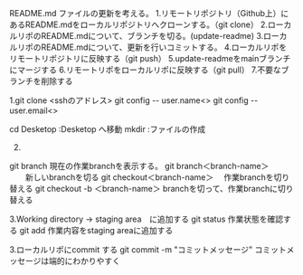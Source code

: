 
README.md ファイルの更新を考える。
	1.リモートリポジトリ（Github上）にあるREADME.mdをローカルリポジトリへクローンする。（git clone）
	2.ローカルリポのREADME.mdについて、ブランチを切る。(update-readme)
	3.ローカルリポのREADME.mdについて、更新を行いコミットする。
	4.ローカルリポをリモートリポジトリに反映する（git push）
	5.update-readmeをmainブランチにマージする
	6.リモートリポをローカルリポに反映する（git pull）
	7.不要なブランチを削除する

1.git clone <sshのアドレス>
git config -- user.name<>
git config -- user.email<>

cd Desketop :Desketop へ移動
mkdir :ファイルの作成

2.
git branch 現在の作業branchを表示する。
git branch＜branch-name＞ 　　新しいbranchを切る
git checkout＜branch-name＞ 　作業branchを切り替える
git checkout -b ＜branch-name＞ branchを切って、作業branchに切り替える

3.Working directory → staging area　に追加する
git status 作業状態を確認する
git add<filename> 作業内容をstaging areaに追加する

3.ローカルリポにcommit する
git commit -m "コミットメッセージ"
コミットメッセージは端的にわかりやすく